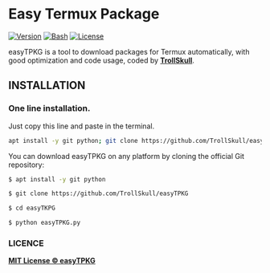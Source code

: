 # Easy Termux Package

[![Version](https://img.shields.io/badge/Version-1.1-green)]()
[![Bash](https://img.shields.io/badge/Made%20with-Python-blue)]()
[![License](https://img.shields.io/badge/License-MIT-yellow)]()

easyTPKG is a tool to download packages for Termux automatically, with good optimization and code usage, coded by **[TrollSkull](https://github.com/TrollSkull)**.

## INSTALLATION
### One line installation.
Just copy this line and paste in the terminal.
```bash
apt install -y git python; git clone https://github.com/TrollSkull/easyTPKG; cd easyTPKG; python easyTPKG.py
```

You can download easyTPKG on any platform by cloning the official Git repository:

```bash
$ apt install -y git python

$ git clone https://github.com/TrollSkull/easyTPKG

$ cd easyTKPG

$ python easyTPKG.py
```

### LICENCE

**[MIT License © easyTPKG](https://github.com/TrollSkull/easyTPKG/blob/main/LICENSE)**
